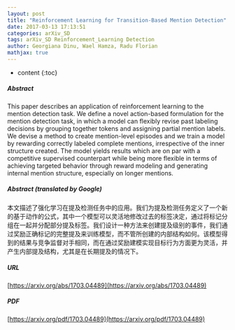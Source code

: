 ```yaml
---
layout: post
title: "Reinforcement Learning for Transition-Based Mention Detection"
date: 2017-03-13 17:13:51
categories: arXiv_SD
tags: arXiv_SD Reinforcement_Learning Detection
author: Georgiana Dinu, Wael Hamza, Radu Florian
mathjax: true
---
```


* content
{:toc}

##### Abstract
This paper describes an application of reinforcement learning to the mention detection task. We define a novel action-based formulation for the mention detection task, in which a model can flexibly revise past labeling decisions by grouping together tokens and assigning partial mention labels. We devise a method to create mention-level episodes and we train a model by rewarding correctly labeled complete mentions, irrespective of the inner structure created. The model yields results which are on par with a competitive supervised counterpart while being more flexible in terms of achieving targeted behavior through reward modeling and generating internal mention structure, especially on longer mentions.

##### Abstract (translated by Google)
本文描述了强化学习在提及检测任务中的应用。我们为提及检测任务定义了一个新的基于动作的公式，其中一个模型可以灵活地修改过去的标签决定，通过将标记分组在一起并分配部分提及标签。我们设计一种方法来创建提及级别的事件，我们通过奖励正确标记的完整提及来训练模型，而不管所创建的内部结构如何。该模型得到的结果与竞争监督对手相同，而在通过奖励建模实现目标行为方面更为灵活，并产生内部提及结构，尤其是在长期提及的情况下。

##### URL
[https://arxiv.org/abs/1703.04489](https://arxiv.org/abs/1703.04489)

##### PDF
[https://arxiv.org/pdf/1703.04489](https://arxiv.org/pdf/1703.04489)

